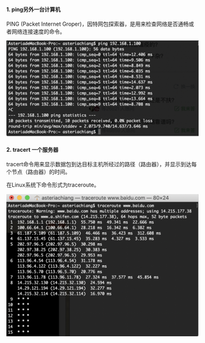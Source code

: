 #### 1. ping另外一台计算机

PING (Packet Internet Groper)，因特网包探索器，是用来检查网络是否通畅或者网络连接速度的命令。

![ping](https://github.com/AsteriaChiang/HOMEWORK-1/blob/master/2017302580209/photo/ping.png)



#### 2. tracert 一个服务器

tracert命令用来显示数据包到达目标主机所经过的路径（路由器），并显示到达每个节点（路由器）的时间。

在Linux系统下命令形式为traceroute。

![tracert](https://github.com/AsteriaChiang/HOMEWORK-1/blob/master/2017302580209/photo/tracert.png)
